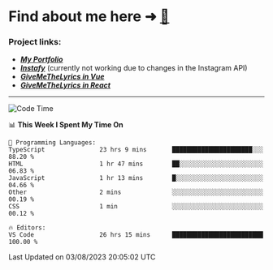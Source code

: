 # Find about me here ➜ [🧑](https://pauabella.dev)

### Project links:
- ***[My Portfolio](https://pauabella.dev)***
- ***[Instafy](https://instafy.me)*** (currently not working due to changes in the Instagram API)
- ***[GiveMeTheLyrics in Vue](https://lyrics.pauabella.dev)***
- ***[GiveMeTheLyrics in React](https://pauabella.dev/GiveMeTheLyrics)***

---
<!--START_SECTION:waka-->
![Code Time](http://img.shields.io/badge/Code%20Time-2%2C358%20hrs%2010%20mins-blue)

📊 **This Week I Spent My Time On** 

```text
💬 Programming Languages: 
TypeScript               23 hrs 9 mins       ██████████████████████░░░   88.20 % 
HTML                     1 hr 47 mins        ██░░░░░░░░░░░░░░░░░░░░░░░   06.83 % 
JavaScript               1 hr 13 mins        █░░░░░░░░░░░░░░░░░░░░░░░░   04.66 % 
Other                    2 mins              ░░░░░░░░░░░░░░░░░░░░░░░░░   00.19 % 
CSS                      1 min               ░░░░░░░░░░░░░░░░░░░░░░░░░   00.12 % 

🔥 Editors: 
VS Code                  26 hrs 15 mins      █████████████████████████   100.00 % 
```


 Last Updated on 03/08/2023 20:05:02 UTC
<!--END_SECTION:waka-->
